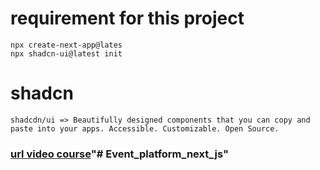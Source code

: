 # requirement for this project
```
npx create-next-app@lates
npx shadcn-ui@latest init
```
# shadcn
```
shadcdn/ui => Beautifully designed components that you can copy and paste into your apps. Accessible. Customizable. Open Source.

```
### [url video course](https://www.youtube.com/watch?v=zgGhzuBZOQg&t=3758s)"# Event_platform_next_js" 
